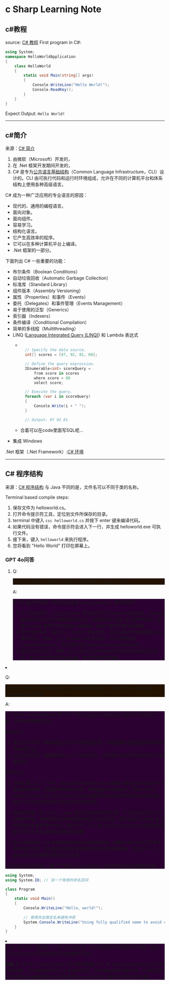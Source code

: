 # c Sharp Learning Note
## c#教程
source: [C# 教程](https://www.runoob.com/csharp/csharp-tutorial.html)
First program in C#:
```csharp
using System;
namespace HelloWorldApplication
{
    class HelloWorld
    {
        static void Main(string[] args)
        {
            Console.WriteLine("Hello World!");
            Console.ReadKey();
        }
    }
}
```

Expect Output:
`Hello World!`

---
## c#简介
来源：[C# 简介](https://www.runoob.com/csharp/csharp-intro.html)
1. 由微软（Microsoft）开发的，
2. 在 .Net 框架开发期间开发的，
3. C# 是专为[公共语言基础结构](https://en.wikipedia.org/wiki/Common_Language_Infrastructure)（Common Language Infrastructure，CLI）设计的。CLI 由可执行代码和运行时环境组成，允许在不同的计算机平台和体系结构上使用各种高级语言。
   
C# 成为一种广泛应用的专业语言的原因：
+ 现代的、通用的编程语言。
+ 面向对象。
+ 面向组件。
+ 容易学习。
+ 结构化语言。
+ 它产生高效率的程序。
+ 它可以在多种计算机平台上编译。
+ .Net 框架的一部分。


下面列出 C# 一些重要的功能：
+ 布尔条件（Boolean Conditions）
+ 自动垃圾回收（Automatic Garbage Collection）
+ 标准库（Standard Library）
+ 组件版本（Assembly Versioning）
+ 属性（Properties）和事件（Events）
+ 委托（Delegates）和事件管理（Events Management）
+ 易于使用的泛型（Generics）
+ 索引器（Indexers）
+ 条件编译（Conditional Compilation）
+ 简单的多线程（Multithreading）
+ LINQ ([Language Integrated Query (LINQ)](https://learn.microsoft.com/en-us/dotnet/csharp/linq/)) 和 Lambda 表达式
    + ```csharp

        // Specify the data source.
        int[] scores = [97, 92, 81, 60];

        // Define the query expression.
        IEnumerable<int> scoreQuery =
            from score in scores
            where score > 80
            select score;

        // Execute the query.
        foreach (var i in scoreQuery)
        {
            Console.Write(i + " ");
        }

        // Output: 97 92 81
      ```

    + 合着可以在code里面写SQL呢...
+ 集成 Windows


.Net 框架（.Net Framework）:[C# 环境](https://www.runoob.com/csharp/csharp-environment-setup.html)

---
## C# 程序结构
来源：[C# 程序结构](https://www.runoob.com/csharp/csharp-program-structure.html)
与 Java 不同的是，文件名可以不同于类的名称。

Terminal based compile steps:
1. 保存文件为 helloworld.cs。
1. 打开命令提示符工具，定位到文件所保存的目录。
1. terminal 中键入 `csc helloworld.cs` 并按下 enter 键来编译代码。
1. 如果代码没有错误，命令提示符会进入下一行，并生成 helloworld.exe 可执行文件。
1. 接下来，键入 `helloworld` 来执行程序。
1. 您将看到 "Hello World" 打印在屏幕上。


### GPT 4o问答
1. Q: <div style="background-color: #231200"> 为什么在任何 C# 程序中的第一条语句都是：using System; </div>

    A: <div style="background-color: #2A0130">在 C# 程序中的第一条语句通常是 using System;，其原因如下：

    1. 引入命名空间：using System; 语句用于引入 System 命名空间。System命名空间包含了许多基础类和方法，这些类和方法是 C# 程序常用的。例如Console 类用于控制台输入和输出，Math 类用于数学运算等。
    2. 简化代码书写：通过引入 System 命名空间，可以避免在代码中重复写出整的类名。例如，引入 System 命名空间后，可以直接使用 ConsoleWriteLine，而无需写成 System.Console.WriteLine。
    3. 提高代码可读性：使用 using 语句引入命名空间可以使代码更加简洁和读，减少冗余的命名空间前缀，使代码结构更清晰。</div>


2. Q: <div style="background-color: #231200"> using System 会不会造成引用了过多的内容的情况？
    类似于c++ 的using namespace的情况 </div>

    A: <div style="background-color: #2A0130">在 C# 中，using System; 和 C++ 中的 using namespace std; 有一些相似之处，但也有显著的区别。

    相似之处
    1. 简化代码书写：两者都能让代码书写更加简洁，不需要每次使用类型时都写出完全限定名。
    2. 引入命名空间：两者都是引入一个命名空间，从而使命名空间内的类型可以直接使用。

    不同之处
    1. 作用范围：在 C++ 中，using namespace std; 会将整个标准库命名空间引入到当前作用域，可能会导致命名冲突，特别是在大型项目中。而在 C# 中，using System; 引入的 System 命名空间通常不会引起同样的命名冲突问题，因为 C# 的命名空间设计和库设计更加规范。

    2. 编译和性能：在 C# 中，using 语句仅在编译时起作用，不会在运行时引入不必要的开销。编译器只会在使用到的类型上生成代码，而不会因为 using 语句的存在而生成额外的代码。相比之下，C++ 的 using namespace 可能在某些情况下引入命名冲突和可维护性问题。

    3. 命名冲突处理：C# 具有更好的命名冲突处理机制。如果在 C# 中引入的命名空间发生冲突，可以通过使用别名或显式的命名空间来解决，而在 C++ 中，这种情况可能需要更多的手动干预。
    
    以下是 C# 代码示例，展示了使用 using System; 和可能的命名冲突解决方案：
    </div>

    ```csharp
    using System;
    using System.IO; // 另一个常用的命名空间

    class Program
    {
        static void Main()
        {
            Console.WriteLine("Hello, world!");
            
            // 使用完全限定名来避免冲突
            System.Console.WriteLine("Using fully qualified name to avoid conflict.");
        }
    }
    ```

4. <div style="background-color: #2A0130">
    在这个例子中，即使引入了多个命名空间，C# 也能很好地处理命名冲突。而且 using System; 不会导致运行时的额外开销。

    **总结**
    在 C# 中，using System; 并不会导致像 C++ 中 using namespace std; 那样的问题。它不会在运行时引入多余的内容，也不容易导致命名冲突。C# 的命名空间管理机制和编译器优化使得使用 using 语句是一种安全且高效的实践。
    </div>
